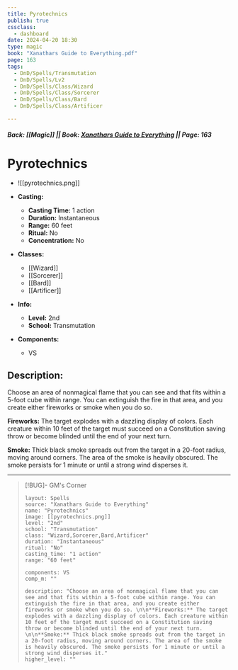 ```yaml
---
title: Pyrotechnics
publish: true
cssclass:
  - dashboard
date: 2024-04-20 18:30
type: magic
book: "Xanathars Guide to Everything.pdf"
page: 163
tags:
  - DnD/Spells/Transmutation
  - DnD/Spells/Lv2
  - DnD/Spells/Class/Wizard
  - DnD/Spells/Class/Sorcerer
  - DnD/Spells/Class/Bard
  - DnD/Spells/Class/Artificer

---
```


##### Back: [[Magic]] || Book: [Xanathars Guide to Everything](https://drive.google.com/drive/folders/1O5bhpYizcIT5xxAoLOuzCRht_PVS7VSG?usp=sharing) || Page: 163

# Pyrotechnics
- ![[pyrotechnics.png]]
- **Casting:**
    - **Casting Time:** 1 action
    - **Duration:** Instantaneous
    - **Range:** 60 feet
    - **Ritual:** No
    - **Concentration:** No
- **Classes:**
    - [[Wizard]]
    - [[Sorcerer]]
    - [[Bard]]
    - [[Artificer]]

- **Info:**
    - **Level:** 2nd
    - **School:** Transmutation
- **Components:**
    - VS


## Description:
Choose an area of nonmagical flame that you can see and that fits within a 5-foot cube within range. You can extinguish the fire in that area, and you create either fireworks or smoke when you do so. 

**Fireworks:** The target explodes with a dazzling display of colors. Each creature within 10 feet of the target must succeed on a Constitution saving throw or become blinded until the end of your next turn. 

**Smoke:** Thick black smoke spreads out from the target in a 20-foot radius, moving around corners. The area of the smoke is heavily obscured. The smoke persists for 1 minute or until a strong wind disperses it.



---

> [!BUG]- GM's Corner
>
> ```statblock
> layout: Spells
> source: "Xanathars Guide to Everything"
> name: "Pyrotechnics"
> image: [[pyrotechnics.png]]
> level: "2nd"
> school: "Transmutation"
> class: "Wizard,Sorcerer,Bard,Artificer"
> duration: "Instantaneous"
> ritual: "No"
> casting_time: "1 action"
> range: "60 feet"
>
> components: VS
> comp_m: ""
>
> description: "Choose an area of nonmagical flame that you can see and that fits within a 5-foot cube within range. You can extinguish the fire in that area, and you create either fireworks or smoke when you do so. \n\n**Fireworks:** The target explodes with a dazzling display of colors. Each creature within 10 feet of the target must succeed on a Constitution saving throw or become blinded until the end of your next turn. \n\n**Smoke:** Thick black smoke spreads out from the target in a 20-foot radius, moving around corners. The area of the smoke is heavily obscured. The smoke persists for 1 minute or until a strong wind disperses it."
> higher_level: ""
> ```
